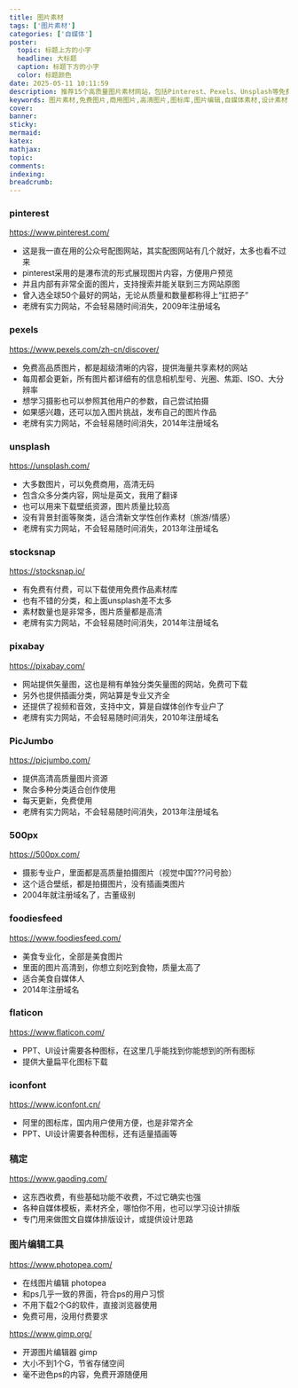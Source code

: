 ```yaml
---
title: 图片素材
tags: ['图片素材']
categories: ['自媒体']
poster:
  topic: 标题上方的小字
  headline: 大标题
  caption: 标题下方的小字
  color: 标题颜色
date: 2025-05-11 10:11:59
description: 推荐15个高质量图片素材网站，包括Pinterest、Pexels、Unsplash等免费商用图片资源，以及图标库和在线图片编辑工具，适合自媒体创作者、设计师和内容创作者使用
keywords: 图片素材,免费图片,商用图片,高清图片,图标库,图片编辑,自媒体素材,设计素材,Pinterest,Pexels,Unsplash
cover:
banner:
sticky:
mermaid:
katex:
mathjax:
topic:
comments:
indexing:
breadcrumb:
---
```


### pinterest 

https://www.pinterest.com/

- 这是我一直在用的公众号配图网站，其实配图网站有几个就好，太多也看不过来
- pinterest采用的是瀑布流的形式展现图片内容，方便用户预览
- 并且内部有非常全面的图片，支持搜索并能关联到三方网站原图
- 曾入选全球50个最好的网站，无论从质量和数量都称得上“扛把子”
- 老牌有实力网站，不会轻易随时间消失，2009年注册域名

### pexels

https://www.pexels.com/zh-cn/discover/

- 免费高品质图片，都是超级清晰的内容，提供海量共享素材的网站
- 每周都会更新，所有图片都详细有的信息相机型号、光圈、焦距、ISO、大分辨率
- 想学习摄影也可以参照其他用户的参数，自己尝试拍摄
- 如果感兴趣，还可以加入图片挑战，发布自己的图片作品
- 老牌有实力网站，不会轻易随时间消失，2014年注册域名

### unsplash

https://unsplash.com/

- 大多数图片，可以免费商用，高清无码
- 包含众多分类内容，网址是英文，我用了翻译
- 也可以用来下载壁纸资源，图片质量比较高
- 没有背景封面等聚类，适合清新文学性创作素材（旅游/情感）
- 老牌有实力网站，不会轻易随时间消失，2013年注册域名

### stocksnap

https://stocksnap.io/

- 有免费有付费，可以下载使用免费作品素材库
- 也有不错的分类，和上面unsplash差不太多
- 素材数量也是非常多，图片质量都是高清
- 老牌有实力网站，不会轻易随时间消失，2014年注册域名

### pixabay

https://pixabay.com/

- 网站提供矢量图，这也是稍有单独分类矢量图的网站，免费可下载
- 另外也提供插画分类，网站算是专业又齐全
- 还提供了视频和音效，支持中文，算是自媒体创作专业户了
- 老牌有实力网站，不会轻易随时间消失，2010年注册域名

### PicJumbo

https://picjumbo.com/

- 提供高清高质量图片资源
- 聚合多种分类适合创作使用
- 每天更新，免费使用
- 老牌有实力网站，不会轻易随时间消失，2013年注册域名

### 500px

https://500px.com/

- 摄影专业户，里面都是高质量拍摄图片（视觉中国???问号脸）
- 这个适合壁纸，都是拍摄图片，没有插画类图片
- 2004年就注册域名了，古董级别

### foodiesfeed

https://www.foodiesfeed.com/

- 美食专业化，全部是美食图片
- 里面的图片高清到，你想立刻吃到食物，质量太高了
- 适合美食自媒体人
- 2014年注册域名

### flaticon

https://www.flaticon.com/

- PPT、UI设计需要各种图标，在这里几乎能找到你能想到的所有图标
- 提供大量扁平化图标下载

### iconfont

https://www.iconfont.cn/

- 阿里的图标库，国内用户使用方便，也是非常齐全
- PPT、UI设计需要各种图标，还有适量插画等

### 稿定

https://www.gaoding.com/

- 这东西收费，有些基础功能不收费，不过它确实也强
- 各种自媒体模板，素材齐全，哪怕你不用，也可以学习设计排版
- 专门用来做图文自媒体排版设计，或提供设计思路

### 图片编辑工具

https://www.photopea.com/

- 在线图片编辑 photopea
- 和ps几乎一致的界面，符合ps的用户习惯
- 不用下载2个G的软件，直接浏览器使用
- 免费可用，没用付费要求

https://www.gimp.org/

- 开源图片编辑器 gimp
- 大小不到1个G，节省存储空间
- 毫不逊色ps的内容，免费开源随便用
